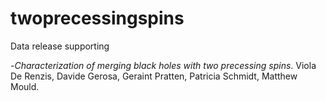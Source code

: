 # twoprecessingspins

Data release supporting 

-_Characterization of merging black holes with two precessing spins_. Viola De Renzis, Davide Gerosa, Geraint Pratten, Patricia Schmidt, Matthew Mould.
